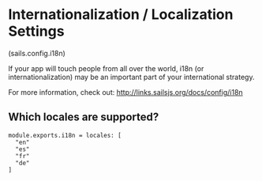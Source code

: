 
Internationalization / Localization Settings
============================================
(sails.config.i18n)

If your app will touch people from all over the world, i18n (or internationalization)
may be an important part of your international strategy.


For more information, check out:
http://links.sailsjs.org/docs/config/i18n

Which locales are supported?
----------------------------

    module.exports.i18n = locales: [
      "en"
      "es"
      "fr"
      "de"
    ]
